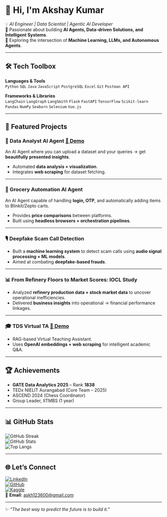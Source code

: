 # 👋 Hi, I'm Akshay Kumar  

💡 *AI Engineer | Data Scientist | Agentic AI Developer*  
🚀 Passionate about building **AI Agents, Data-driven Solutions, and Intelligent Systems**.  
📍 Exploring the intersection of **Machine Learning, LLMs, and Autonomous Agents**.  

---

## 🛠️ Tech Toolbox  
**Languages & Tools**  
`Python` `SQL` `Java` `JavaScript` `PostgreSQL` `Excel` `Git` `Postman API`  

**Frameworks & Libraries**  
`LangChain` `LangGraph` `LangSmith` `Flask` `FastAPI` `TensorFlow` `Scikit-learn` `Pandas` `NumPy` `Seaborn` `Selenium` `Vue.js`  

---

## 🚀 Featured Projects  

### 🤖 Data Analyst AI Agent [🔗 Demo](https://web-production-e702a.up.railway.app/)  
An AI Agent where you can upload a dataset and your queries → get **beautifully presented insights**.  
- Automated **data analysis + visualization**.  
- Integrates **web scraping** for dataset fetching.  

---

### 🛒 Grocery Automation AI Agent  
An AI Agent capable of handling **login, OTP**, and automatically adding items to Blinkit/Zepto carts.  
- Provides **price comparisons** between platforms.  
- Built using **headless browsers + orchestration pipelines**.  

---

### 🎙️ Deepfake Scam Call Detection  
- Built a **machine learning system** to detect scam calls using **audio signal processing + ML models**.  
- Aimed at combating **deepfake-based frauds**.  

---

### 📊 From Refinery Floors to Market Scores: IOCL Study  
- Analyzed **refinery production data + stock market data** to uncover operational inefficiencies.  
- Delivered **business insights** into operational → financial performance linkages.  

---

### 🎓 TDS Virtual TA [🔗 Demo](https://dashboard.render.com/web/srv-d180ndvdiees73f94i7g)  
- RAG-based Virtual Teaching Assistant.  
- Uses **OpenAI embeddings + web scraping** for intelligent academic Q&A.  

---

## 🏆 Achievements  
- **GATE Data Analytics 2025** – Rank **1838**  
- TEDx NIELIT Aurangabad (Core Team – 2025)  
- ASCEND 2024 (Chess Coordinator)  
- Group Leader, IITMBS (1 year)  

---

## 📊 GitHub Stats  
![GitHub Streak](https://github-readme-streak-stats.herokuapp.com?user=aks111hay&theme=tokyonight&hide_border=true)  
![GitHub Stats](https://github-readme-stats.vercel.app/api?username=aks111hay&show_icons=true&theme=tokyonight&hide_border=true)  
![Top Langs](https://github-readme-stats.vercel.app/api/top-langs/?username=aks111hay&layout=compact&theme=tokyonight&hide_border=true)  

---

## 🌐 Let’s Connect  
[![LinkedIn](https://img.shields.io/badge/LinkedIn-0A66C2?style=for-the-badge&logo=linkedin&logoColor=white)](https://www.linkedin.com/in/akshay-kumar-ab3002256/)  
[![GitHub](https://img.shields.io/badge/GitHub-171515?style=for-the-badge&logo=github)](https://github.com/aks111hay)  
[![Kaggle](https://img.shields.io/badge/Kaggle-20BEFF?style=for-the-badge&logo=kaggle&logoColor=white)](https://www.kaggle.com/akshay2004kumar)  
📩 **Email:** askh123600@gmail.com  

---
✨ *“The best way to predict the future is to build it.”*  
